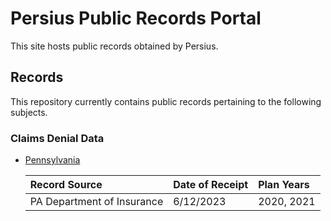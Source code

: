 # Persius Public Records Portal

This site hosts public records obtained by Persius.

## Records

This repository currently contains public records
pertaining to the following subjects.

### Claims Denial Data

- [Pennsylvania](./data/claims_denials/raw/pa/readme.md)


    | Record Source       | Date of Receipt         | Plan Years |
    |:-------------|:------------------|:------|
    | PA Department of Insurance           | 6/12/2023 | 2020, 2021  |

